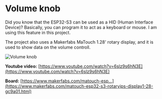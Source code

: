 # Volume knob

Did you know that the ESP32-S3 can be used as a HID (Human Interface Device)? Basically, you can program it to act as a keyboard or mouse. I am using this feature in this project.

The project also uses a Makerfabs MaTouch 1.28' rotary display, and it is used to show data on the volume controll.

![Volume knob](imf/img.png)

**Youtube video:** [https://www.youtube.com/watch?v=6slz9s6hN3E](https://www.youtube.com/watch?v=6slz9s6hN3E)

**Board:** [https://www.makerfabs.com/matouch-esp...](https://www.makerfabs.com/matouch-esp32-s3-rotaryips-display1-28-gc9a01.html)
